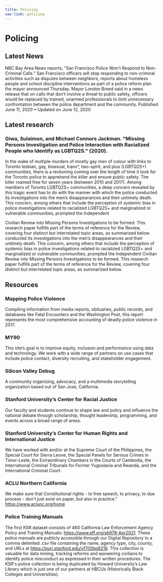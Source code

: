 ```yaml
---
title: Policing
nav-link: policing
---
```

<div class="row p-3">
    <div class="col-8">
        <div class="row">
            <div class="col">
                <h1>Policing</h1>
                <div class="row">
                    <div class="col">
                        <h2>Latest News</h2>
                        <p>NBC Bay Area News reports, "San Francisco Police Won't Respond to Non-Criminal Calls." San Francisco officers will stop responding to non-criminal activities such as disputes between neighbors, reports about homeless people and school discipline interventions as part of a police reform plan the mayor announced Thursday. Mayor London Breed said in a news release that on calls that don’t involve a threat to public safety, officers would be replaced by trained, unarmed professionals to limit unnecessary confrontation between the police department and the community. Published June 11, 2020 • Updated on June 12, 2020</p>
                    </div>
                </div>
                <h2>Latest research</h2>
                <h3>Giwa, Sulaimon, and Michael Connors Jackman. "Missing Persons Investigation and Police Interaction with Racialized People who Identify as LGBTQ2S." (2020).</h3>
                <div class="row">
                    <div class="col">
                        <p>In the wake of multiple murders of mostly gay men of colour with links to Toronto lesbian, gay, bisexual, trans*, two-spirit, and plus (LGBTQ2S+) communities, there is a reckoning coming over the length of time it took for the Toronto police to apprehend the killer and ensure public safety. The killer roamed free for seven years (between 2010 and 2017). Among members of Toronto LGBTQ2S+ communities, a deep concern revealed by this tragic event has to do with the manner with which the police conducted its investigations into the men’s disappearances and their untimely death. This concern, among others that include the perception of systemic bias in police investigations related to racialized LGBTQ2S+ and marginalized or vulnerable communities, prompted the Independent</p>
                    </div>
                     <div class="col">
                        <p>Civilian Review into Missing Persons Investigations to be formed. This research paper fulfills part of the terms of reference for the Review, covering four distinct but interrelated topic areas, as summarized below. conducted its investigations into the men’s disappearances and their untimely death. This concern, among others that include the perception of systemic bias in police investigations related to racialized LGBTQ2S+ and marginalized or vulnerable communities, prompted the Independent Civilian Review into Missing Persons Investigations to be formed. This research paper fulfills part of the terms of reference for the Review, covering four distinct but interrelated topic areas, as summarized below.</p>
                    </div>
                </div>
            </div>
        </div>
    </div>
    <div class="col-4">
        <h2>Resources</h2>
        <h3>Mapping Police Violence</h3>
        <p>Compiling information from media reports, obituaries, public records, and databases like Fatal Encounters and the Washington Post, this report represents the most comprehensive accounting of deadly police violence in 2017.</p>
        <h3>MY90</h3>
        <p>This site’s goal is to improve equity, inclusion and performance using data and technology. We work with a wide range of partners on use cases that include police contact, diversity recruiting, and stakeholder engagement.</p>
        <h3>Silicon Valley Debug</h3>
        <p>A community organizing, advocacy, and a multimedia storytelling organization based out of San Jose, California. </p>
        <h3>Stanford University’s Center for Racial Justice</h3>
        <p>Our faculty and students continue to shape law and policy and influence the national debate through scholarship, thought leadership, programming, and events across a broad range of areas.</p>
        <h3>Stanford University’s Center for Human Rights and International Justice</h3>
        <p>We have worked with and/or at the Supreme Court of the Philippines, the Special Court for Sierra Leone, the Special Panels for Serious Crimes in Timor-Leste, the Extraordinary Chambers in the Courts of Cambodia, the International Criminal Tribunals for Former Yugoslavia and Rwanda, and the International Criminal Court.</p>
        <h3>ACLU Northern California</h3>
        <p>We make sure that Constitutional rights - to free speech, to privacy, to due process - don't just exist on paper, but also in practice." <a href="https://www.aclunc.org/home">https://www.aclunc.org/home</a></p>
        <h3>Police Training Manuals</h3>
        <p>The first KSR dataset consists of 460 California Law Enforcement Agency Policy and Training Manuals: <a href="https://www.eff.org/sb978-Apr2021">https://www.eff.org/sb978-Apr2021</a>.  These police manuals are publicly accessible through our Digital Repository to a comma delimited .csv file containing the name, agency type, city, county, and URLs at <a href="https://purl.stanford.edu/yf700bp8218">https://purl.stanford.edu/yf700bp8218</a>. This collection is valuable for data mining, tracking reforms and epowering civilians to identify police misconduct as expressed in their written procedures. The KSR's police collection is being duplicated by Howard University’s Law Library which is just one of our partners at HBCUs (Historically Black Colleges and Universities).</p>
    </div>
</div>
